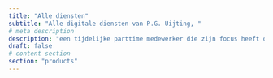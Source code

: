 ```yaml
---
title: "Alle diensten"
subtitle: "Alle digitale diensten van P.G. Uijting, "
# meta description
description: "een tijdelijke parttime medewerker die zijn focus heeft op het digitale deel van de business."
draft: false
# content section
section: "products"
---
```


